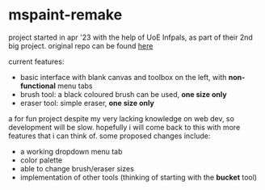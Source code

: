 ﻿# mspaint-remake
project started in apr '23 with the help of UoE Infpals, as part of their 2nd big project. original repo can be found [here](https://github.com/infpals/ip2023-big-project-2)

current features:
- basic interface with blank canvas and toolbox on the left, with **non-functional** menu tabs
- brush tool: a black coloured brush can be used, **one size only**
- eraser tool: simple eraser, **one size only**

a for fun project despite my very lacking knowledge on web dev, so development will be slow. hopefully i will come back to this with more features that i can think of. some proposed changes include:
- a working dropdown menu tab
- color palette
- able to change brush/eraser sizes
- implementation of other tools (thinking of starting with the **bucket** tool)
